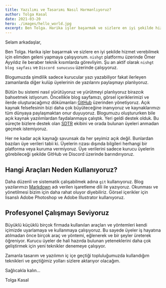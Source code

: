 ```yaml
---
title: Yazılımı ve Tasarımı Nasıl Harmanlıyoruz?
author: Tolga Kasal
date: 2021-03-20
hero: ./images/hello_world.jpg
excerpt: Ben Tolga. Harika işler başarmak ve sizlere en iyi şekilde hizmet verebilmek için elimden geleni yapmaya çalışıyorum. nishgt platformu üzerinde Ömer Ayyıldız ile beraber teknik kısımlarda görevliyim.
---
```


Selam arkadaşlar,

Ben Tolga. Harika işler başarmak ve sizlere en iyi şekilde hizmet verebilmek için elimden geleni yapmaya çalışıyorum. `nishgt` platformu üzerinde Ömer Ayyıldız ile beraber teknik kısımlarda görevliyim. Şu an aktif olarak `nishgt blog sayfası` ve `Discord sunucusu` üzerinde çalışıyoruz.

Blogumuzda şimdilik sadece kurucular yazı yazabiliyor fakat ilerleyen zamanlarda diğer kulüp üyelerinin de yazılarını paylaşmayı planlıyoruz.

Bütün bu sistemi nasıl yürütüyoruz ve yürütmeyi planlıyoruz birazcık bahsetmek istiyorum. Öncellikle blog sayfamızı, görsel içeriklerimizi ve ilerde oluşturacağımız dökümanları [GitHub](https://github.com) üzerinden yönetiyoruz. Açık kaynak felsefesinin bizi daha çok büyüteceğine inanıyoruz ve kaynaklarımızı tüm dünyaya paylaşmaktan onur duyuyoruz. Blogumuzu oluştururken bile açık kaynak yazılımlardan faydalanmaya çalıştık. Yeri geldi destek olduk. Bu süreçte bizlere destek olan [SDTR](https://sdtr.dev) ekibini ve orada bulunan üyeleri anmadan geçmek istemiyoruz.

Her ne kadar açık kaynağı savunsak da her şeyimiz açık değil. Bunlardan bazıları üye verileri tabii ki. Üyelerin rızası dışında bilgileri herhangi bir platforma veya kuruma vermiyoruz. Üye verilerini sadece kurucu üyelerin görebileceği şekilde GitHub ve Discord üzerinde barındırıyoruz.

## Hangi Araçları Neden Kullanıyoruz?

Daha düzenli ve sistematik çalışabilmek adına `git` kullanıyoruz. Blog yazılarımızı [Markdown](https://www.markdownguide.org/getting-started/) adı verilen işaretleme dili ile yazıyoruz. Okunması ve yönetilmesi bizim için daha rahat oluyor diyebiliriz.
Görsel içerikler için lisanslı Adobe Photoshop ve Adobe Illustrator kullanıyoruz.

## Profesyonel Çalışmayı Seviyoruz

Büyüklü küçüklü birçok firmada kullanılan araçları ve yöntemleri kendi içimizde uyarlamaya ve kullanmaya çalışıyoruz. Bu sayede üyeler iş hayatına atılmadan önce birçok araç ve yöntemi, eğlenerek ve bir şeyler üreterek öğreniyor. Kurucu üyeler de hali hazırda bulunan yeteneklerini daha çok geliştirmek için yeni teknikler denemeye çalışıyor.

Zamanla tasarım ve yazılımın iç içe geçtiği topluluğumuzda kullandığım teknikleri ve geçtiğimiz yolları sizlere aktarıyor olacağım.

Sağlıcakla kalın...

Tolga Kasal